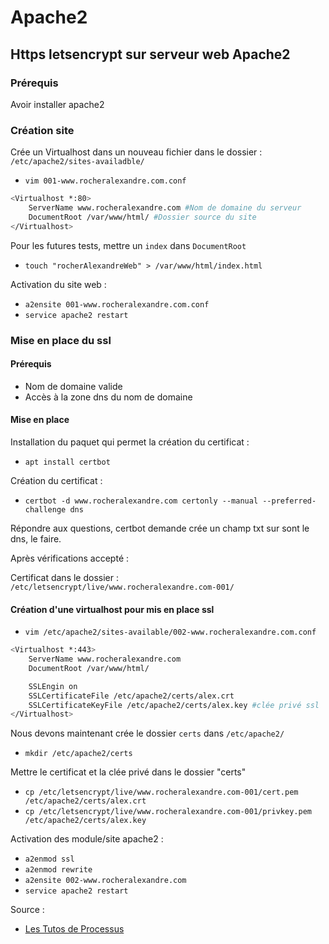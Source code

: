 # Apache2

## Https letsencrypt sur serveur web Apache2

### Prérequis 

Avoir installer apache2

### Création site

Crée un Virtualhost dans un nouveau fichier dans le dossier :  `/etc/apache2/sites-availadble/`

- `vim 001-www.rocheralexandre.com.conf`

```bash
<Virtualhost *:80>
    ServerName www.rocheralexandre.com #Nom de domaine du serveur
    DocumentRoot /var/www/html/ #Dossier source du site
</Virtualhost>
```

Pour les futures tests, mettre un `index` dans `DocumentRoot`

- `touch "rocherAlexandreWeb" > /var/www/html/index.html`

Activation du site web :

- `a2ensite 001-www.rocheralexandre.com.conf`
- `service apache2 restart`

### Mise en place du ssl

#### Prérequis

- Nom de domaine valide
- Accès à la zone dns du nom de domaine

#### Mise en place

Installation du paquet qui permet la création du certificat :

- `apt install certbot`
  
Création du certificat :

- `certbot -d www.rocheralexandre.com certonly --manual --preferred-challenge dns`
  
Répondre aux questions, certbot demande crée un champ txt sur sont le dns, le faire.

Après vérifications accepté :

Certificat dans le dossier : `/etc/letsencrypt/live/www.rocheralexandre.com-001/`

#### Création d'une virtualhost pour mis en place ssl

- `vim /etc/apache2/sites-available/002-www.rocheralexandre.com.conf`
  
```bash
<Virtualhost *:443>
    ServerName www.rocheralexandre.com
    DocumentRoot /var/www/html/

    SSLEngin on
    SSLCertificateFile /etc/apache2/certs/alex.crt
    SSLCertificateKeyFile /etc/apache2/certs/alex.key #clée privé ssl
</Virtualhost>
```

Nous devons maintenant crée le dossier `certs` dans `/etc/apache2/`

- `mkdir /etc/apache2/certs`

Mettre le certificat et la clée privé dans le dossier "certs"

- `cp /etc/letsencrypt/live/www.rocheralexandre.com-001/cert.pem /etc/apache2/certs/alex.crt`
- `cp /etc/letsencrypt/live/www.rocheralexandre.com-001/privkey.pem /etc/apache2/certs/alex.key`

Activation des module/site apache2 :

- `a2enmod ssl`
- `a2enmod rewrite`
- `a2ensite 002-www.rocheralexandre.com`
- `service apache2 restart`



Source : 
- [Les Tutos de Processus](https://www.youtube.com/watch?v=uG_bRjqUzFM)